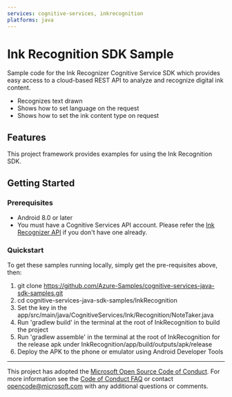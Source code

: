 ```yaml
---
services: cognitive-services, inkrecognition
platforms: java
---
```


# Ink Recognition SDK Sample ##

Sample code for the Ink Recognizer Cognitive Service SDK which provides easy access to a cloud-based REST API to analyze and recognize digital ink content.
- Recognizes text drawn
- Shows how to set language on the request
- Shows how to set the ink content type on request

## Features

This project framework provides examples for using the Ink Recognition SDK.

## Getting Started

### Prerequisites

- Android 8.0 or later
- You must have a Cognitive Services API account. Please refer the [Ink Recognizer API](https://docs.microsoft.com/en-us/azure/cognitive-services/ink-recognizer/overview) if you don't have one already.

### Quickstart

To get these samples running locally, simply get the pre-requisites above, then:

1. git clone https://github.com/Azure-Samples/cognitive-services-java-sdk-samples.git
2. cd cognitive-services-java-sdk-samples/InkRecognition
3. Set the key in the app/src/main/java/CognitiveServices/Ink/Recognition/NoteTaker.java
4. Run 'gradlew build' in the terminal at the root of InkRecognition to build the project
5. Run 'gradlew assemble' in the terminal at the root of InkRecognition for the release apk under InkRecognition/app/build/outputs/apk/release
6. Deploy the APK to the phone or emulator using Android Developer Tools

---

This project has adopted the [Microsoft Open Source Code of Conduct](https://opensource.microsoft.com/codeofconduct/). For more information see the [Code of Conduct FAQ](https://opensource.microsoft.com/codeofconduct/faq/) or contact [opencode@microsoft.com](mailto:opencode@microsoft.com) with any additional questions or comments.